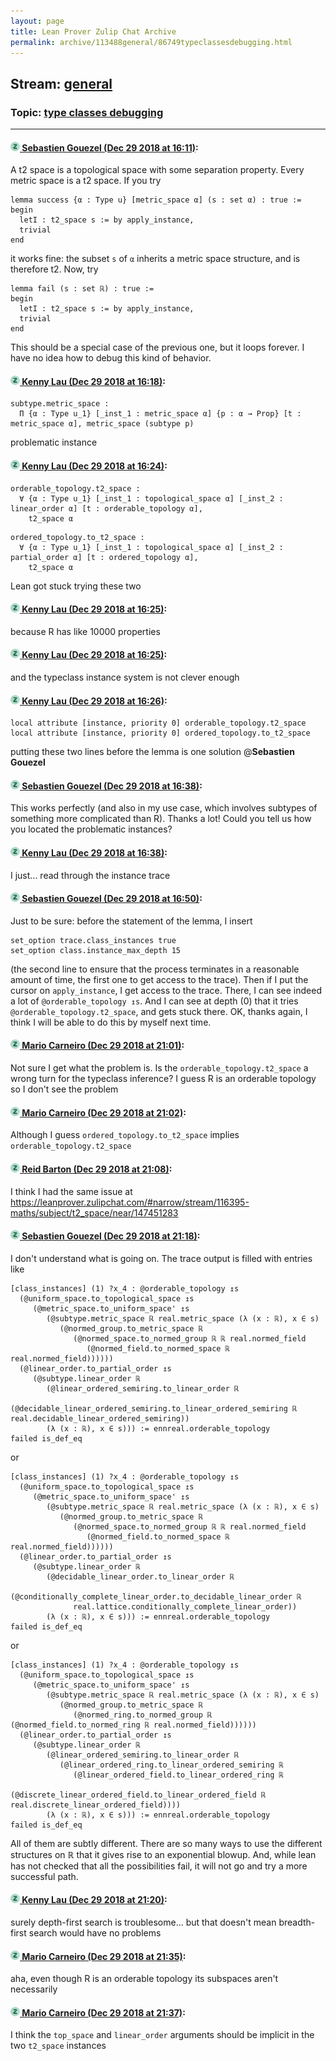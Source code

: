 ```yaml
---
layout: page
title: Lean Prover Zulip Chat Archive 
permalink: archive/113488general/86749typeclassesdebugging.html
---
```


## Stream: [general](index.html)
### Topic: [type classes debugging](86749typeclassesdebugging.html)

---

#### [![Click to go to Zulip](../../assets/img/zulip2.png) Sebastien Gouezel (Dec 29 2018 at 16:11)](https://leanprover.zulipchat.com/#narrow/stream/113488-general/topic/type%20classes%20debugging/near/152707443):
A t2 space is a topological space with some separation property. Every metric space is a t2 space. If you try
```lean
lemma success {α : Type u} [metric_space α] (s : set α) : true :=
begin
  letI : t2_space s := by apply_instance,
  trivial
end
```
it works fine: the subset `s` of `α` inherits a metric space structure, and is therefore t2. Now, try
```lean
lemma fail (s : set ℝ) : true :=
begin
  letI : t2_space s := by apply_instance,
  trivial
end
```
This should be a special case of the previous one, but it loops forever. I have no idea how to debug this kind of behavior.

#### [![Click to go to Zulip](../../assets/img/zulip2.png) Kenny Lau (Dec 29 2018 at 16:18)](https://leanprover.zulipchat.com/#narrow/stream/113488-general/topic/type%20classes%20debugging/near/152707631):
```lean
subtype.metric_space :
  Π {α : Type u_1} [_inst_1 : metric_space α] {p : α → Prop} [t : metric_space α], metric_space (subtype p)
```
problematic instance

#### [![Click to go to Zulip](../../assets/img/zulip2.png) Kenny Lau (Dec 29 2018 at 16:24)](https://leanprover.zulipchat.com/#narrow/stream/113488-general/topic/type%20classes%20debugging/near/152707791):
```lean
orderable_topology.t2_space :
  ∀ {α : Type u_1} [_inst_1 : topological_space α] [_inst_2 : linear_order α] [t : orderable_topology α],
    t2_space α
```

```lean
ordered_topology.to_t2_space :
  ∀ {α : Type u_1} [_inst_1 : topological_space α] [_inst_2 : partial_order α] [t : ordered_topology α],
    t2_space α
```

Lean got stuck trying these two

#### [![Click to go to Zulip](../../assets/img/zulip2.png) Kenny Lau (Dec 29 2018 at 16:25)](https://leanprover.zulipchat.com/#narrow/stream/113488-general/topic/type%20classes%20debugging/near/152707797):
because R has like 10000 properties

#### [![Click to go to Zulip](../../assets/img/zulip2.png) Kenny Lau (Dec 29 2018 at 16:25)](https://leanprover.zulipchat.com/#narrow/stream/113488-general/topic/type%20classes%20debugging/near/152707804):
and the typeclass instance system is not clever enough

#### [![Click to go to Zulip](../../assets/img/zulip2.png) Kenny Lau (Dec 29 2018 at 16:26)](https://leanprover.zulipchat.com/#narrow/stream/113488-general/topic/type%20classes%20debugging/near/152707852):
```lean
local attribute [instance, priority 0] orderable_topology.t2_space
local attribute [instance, priority 0] ordered_topology.to_t2_space
```
putting these two lines before the lemma is one solution @**Sebastien Gouezel**

#### [![Click to go to Zulip](../../assets/img/zulip2.png) Sebastien Gouezel (Dec 29 2018 at 16:38)](https://leanprover.zulipchat.com/#narrow/stream/113488-general/topic/type%20classes%20debugging/near/152708153):
This works perfectly (and also in my use case, which involves subtypes of something more complicated than R). Thanks a lot! Could you tell us how you located the problematic instances?

#### [![Click to go to Zulip](../../assets/img/zulip2.png) Kenny Lau (Dec 29 2018 at 16:38)](https://leanprover.zulipchat.com/#narrow/stream/113488-general/topic/type%20classes%20debugging/near/152708162):
I just... read through the instance trace

#### [![Click to go to Zulip](../../assets/img/zulip2.png) Sebastien Gouezel (Dec 29 2018 at 16:50)](https://leanprover.zulipchat.com/#narrow/stream/113488-general/topic/type%20classes%20debugging/near/152708502):
Just to be sure: before the statement of the lemma, I insert
```lean
set_option trace.class_instances true
set_option class.instance_max_depth 15
```
(the second line to ensure that the process terminates in a reasonable amount of time, the first one to get access to the trace). Then if I put the cursor on `apply_instance`, I get access to the trace. There, I can see indeed a lot of `@orderable_topology ↥s`. And I can see at depth (0) that it tries `@orderable_topology.t2_space`, and gets stuck there. OK, thanks again, I think I will be able to do this by myself next time.

#### [![Click to go to Zulip](../../assets/img/zulip2.png) Mario Carneiro (Dec 29 2018 at 21:01)](https://leanprover.zulipchat.com/#narrow/stream/113488-general/topic/type%20classes%20debugging/near/152715634):
Not sure I get what the problem is. Is the `orderable_topology.t2_space` a wrong turn for the typeclass inference? I guess R is an orderable topology so I don't see the problem

#### [![Click to go to Zulip](../../assets/img/zulip2.png) Mario Carneiro (Dec 29 2018 at 21:02)](https://leanprover.zulipchat.com/#narrow/stream/113488-general/topic/type%20classes%20debugging/near/152715681):
Although I guess `ordered_topology.to_t2_space` implies `orderable_topology.t2_space`

#### [![Click to go to Zulip](../../assets/img/zulip2.png) Reid Barton (Dec 29 2018 at 21:08)](https://leanprover.zulipchat.com/#narrow/stream/113488-general/topic/type%20classes%20debugging/near/152715853):
I think I had the same issue at https://leanprover.zulipchat.com/#narrow/stream/116395-maths/subject/t2_space/near/147451283

#### [![Click to go to Zulip](../../assets/img/zulip2.png) Sebastien Gouezel (Dec 29 2018 at 21:18)](https://leanprover.zulipchat.com/#narrow/stream/113488-general/topic/type%20classes%20debugging/near/152716158):
I don't understand what is going on. The trace output is filled with entries like
```lean
[class_instances] (1) ?x_4 : @orderable_topology ↥s
  (@uniform_space.to_topological_space ↥s
     (@metric_space.to_uniform_space' ↥s
        (@subtype.metric_space ℝ real.metric_space (λ (x : ℝ), x ∈ s)
           (@normed_group.to_metric_space ℝ
              (@normed_space.to_normed_group ℝ ℝ real.normed_field
                 (@normed_field.to_normed_space ℝ real.normed_field))))))
  (@linear_order.to_partial_order ↥s
     (@subtype.linear_order ℝ
        (@linear_ordered_semiring.to_linear_order ℝ
           (@decidable_linear_ordered_semiring.to_linear_ordered_semiring ℝ real.decidable_linear_ordered_semiring))
        (λ (x : ℝ), x ∈ s))) := ennreal.orderable_topology
failed is_def_eq
```
or
```lean
[class_instances] (1) ?x_4 : @orderable_topology ↥s
  (@uniform_space.to_topological_space ↥s
     (@metric_space.to_uniform_space' ↥s
        (@subtype.metric_space ℝ real.metric_space (λ (x : ℝ), x ∈ s)
           (@normed_group.to_metric_space ℝ
              (@normed_space.to_normed_group ℝ ℝ real.normed_field
                 (@normed_field.to_normed_space ℝ real.normed_field))))))
  (@linear_order.to_partial_order ↥s
     (@subtype.linear_order ℝ
        (@decidable_linear_order.to_linear_order ℝ
           (@conditionally_complete_linear_order.to_decidable_linear_order ℝ
              real.lattice.conditionally_complete_linear_order))
        (λ (x : ℝ), x ∈ s))) := ennreal.orderable_topology
failed is_def_eq
```
or
```lean
[class_instances] (1) ?x_4 : @orderable_topology ↥s
  (@uniform_space.to_topological_space ↥s
     (@metric_space.to_uniform_space' ↥s
        (@subtype.metric_space ℝ real.metric_space (λ (x : ℝ), x ∈ s)
           (@normed_group.to_metric_space ℝ
              (@normed_ring.to_normed_group ℝ (@normed_field.to_normed_ring ℝ real.normed_field))))))
  (@linear_order.to_partial_order ↥s
     (@subtype.linear_order ℝ
        (@linear_ordered_semiring.to_linear_order ℝ
           (@linear_ordered_ring.to_linear_ordered_semiring ℝ
              (@linear_ordered_field.to_linear_ordered_ring ℝ
                 (@discrete_linear_ordered_field.to_linear_ordered_field ℝ real.discrete_linear_ordered_field))))
        (λ (x : ℝ), x ∈ s))) := ennreal.orderable_topology
failed is_def_eq
```
All of them are subtly different. There are so many ways to use the different structures on ℝ that it gives rise to an exponential blowup. And, while lean has not checked that all the possibilities fail, it will not go and try a more successful path.

#### [![Click to go to Zulip](../../assets/img/zulip2.png) Kenny Lau (Dec 29 2018 at 21:20)](https://leanprover.zulipchat.com/#narrow/stream/113488-general/topic/type%20classes%20debugging/near/152716218):
surely depth-first search is troublesome... but that doesn't mean breadth-first search would have no problems

#### [![Click to go to Zulip](../../assets/img/zulip2.png) Mario Carneiro (Dec 29 2018 at 21:35)](https://leanprover.zulipchat.com/#narrow/stream/113488-general/topic/type%20classes%20debugging/near/152716611):
aha, even though R is an orderable topology its subspaces aren't necessarily

#### [![Click to go to Zulip](../../assets/img/zulip2.png) Mario Carneiro (Dec 29 2018 at 21:37)](https://leanprover.zulipchat.com/#narrow/stream/113488-general/topic/type%20classes%20debugging/near/152716666):
I think the `top_space` and `linear_order` arguments should be implicit in the two `t2_space` instances

